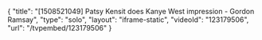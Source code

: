 {
    "title": "[1508521049] Patsy Kensit does Kanye West impression - Gordon Ramsay",
    "type": "solo",
    "layout": "iframe-static",
    "videoId": "123179506",
    "url": "\/tvpembed\/123179506"
}